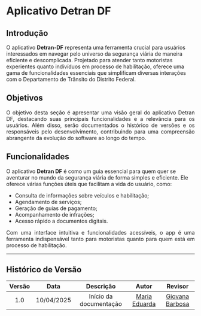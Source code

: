 # Aplicativo Detran DF

## Introdução

O aplicativo **Detran-DF** representa uma ferramenta crucial para usuários interessados em navegar pelo universo da segurança viária de maneira eficiente e descomplicada. Projetado para atender tanto motoristas experientes quanto indivíduos em processo de habilitação, oferece uma gama de funcionalidades essenciais que simplificam diversas interações com o Departamento de Trânsito do Distrito Federal.

## Objetivos

<p align="justify">
O objetivo desta seção é apresentar uma visão geral do aplicativo Detran DF, destacando suas principais funcionalidades e a relevância para os usuários. Além disso, serão documentados o histórico de versões e os responsáveis pelo desenvolvimento, contribuindo para uma compreensão abrangente da evolução do software ao longo do tempo.
</p>

## Funcionalidades

O aplicativo **Detran DF** é como um guia essencial para quem quer se aventurar no mundo da segurança viária de forma simples e eficiente. Ele oferece várias funções úteis que facilitam a vida do usuário, como:

- Consulta de informações sobre veículos e habilitação;
- Agendamento de serviços;
- Geração de guias de pagamento;
- Acompanhamento de infrações;
- Acesso rápido a documentos digitais.

<p align="justify">
Com uma interface intuitiva e funcionalidades acessíveis, o app é uma ferramenta indispensável tanto para motoristas quanto para quem está em processo de habilitação.
</p>

---

## Histórico de Versão

| Versão |    Data    |       Descrição        |                   Autor                    | Revisor |
| :----: | :--------: | :--------------------: | :----------------------------------------: | :-----: |
|  1.0   | 10/04/2025 | Início da documentação | [Maria Eduarda](https://github.com/maaduh) |       [Giovana Barbosa](https://github.com/gio221)   |
